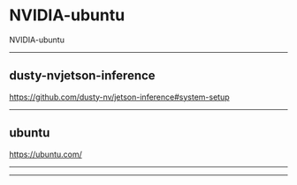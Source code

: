 # NVIDIA-ubuntu
NVIDIA-ubuntu


-------

## dusty-nvjetson-inference
https://github.com/dusty-nv/jetson-inference#system-setup




-------

## ubuntu
https://ubuntu.com/



-------





-------


